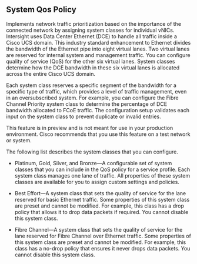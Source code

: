 ## System Qos Policy
Implements network traffic prioritization based on the importance of the connected network by assigning system classes for individual vNICs. Intersight uses Data Center Ethernet (DCE) to handle all traffic inside a Cisco UCS domain. This industry standard enhancement to Ethernet divides the bandwidth of the Ethernet pipe into eight virtual lanes. Two virtual lanes are reserved for internal system and management traffic. You can configure quality of service (QoS) for the other six virtual lanes. System classes determine how the DCE bandwidth in these six virtual lanes is allocated across the entire Cisco UCS domain.

Each system class reserves a specific segment of the bandwidth for a specific type of traffic, which provides a level of traffic management, even in an oversubscribed system. For example, you can configure the Fibre Channel Priority system class to determine the percentage of DCE bandwidth allocated to FCoE traffic. The configuration setup validates each input on the system class to prevent duplicate or invalid entries.

This feature is in preview and is not meant for use in your production environment. Cisco recommends that you use this feature on a test network or system.

The following list describes the system classes that you can configure.

- Platinum, Gold, Silver, and Bronze—A configurable set of system classes that you can include in the QoS policy for a service profile. Each system class manages one lane of traffic. All properties of these system classes are available for you to assign custom settings and policies.

- Best Effort—A system class that sets the quality of service for the lane reserved for basic Ethernet traffic. Some properties of this system class are preset and cannot be modified. For example, this class has a drop policy that allows it to drop data packets if required. You cannot disable this system class.

- Fibre Channel—A system class that sets the quality of service for the lane reserved for Fibre Channel over Ethernet traffic. Some properties of this system class are preset and cannot be modified. For example, this class has a no-drop policy that ensures it never drops data packets. You cannot disable this system class.

